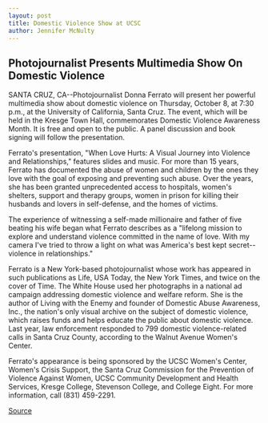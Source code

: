 ```yaml
---
layout: post
title: Domestic Violence Show at UCSC
author: Jennifer McNulty
---
```


## Photojournalist Presents Multimedia Show On Domestic Violence

SANTA CRUZ, CA--Photojournalist Donna Ferrato will present her powerful multimedia show about domestic violence on Thursday, October 8, at 7:30 p.m., at the University of California, Santa Cruz. The event, which will be held in the Kresge Town Hall, commemorates Domestic Violence Awareness Month. It is free and open to the public. A panel discussion and book signing will follow the presentation.

Ferrato's presentation, "When Love Hurts: A Visual Journey into Violence and Relationships," features slides and music. For more than 15 years, Ferrato has documented the abuse of women and children by the ones they love with the goal of exposing and preventing such abuse. Over the years, she has been granted unprecedented access to hospitals, women's shelters, support and therapy groups, women in prison for killing their husbands and lovers in self-defense, and the homes of victims.

The experience of witnessing a self-made millionaire and father of five beating his wife began what Ferrato describes as a "lifelong mission to explore and understand violence committed in the name of love. With my camera I've tried to throw a light on what was America's best kept secret--violence in relationships."

Ferrato is a New York-based photojournalist whose work has appeared in such publications as Life, USA Today, the New York Times, and twice on the cover of Time. The White House used her photographs in a national ad campaign addressing domestic violence and welfare reform. She is the author of Living with the Enemy and founder of Domestic Abuse Awareness, Inc., the nation's only visual archive on the subject of domestic violence, which raises funds and helps educate the public about domestic violence. Last year, law enforcement responded to 799 domestic violence-related calls in Santa Cruz County, according to the Walnut Avenue Women's Center.

Ferrato's appearance is being sponsored by the UCSC Women's Center, Women's Crisis Support, the Santa Cruz Commission for the Prevention of Violence Against Women, UCSC Community Development and Health Services, Kresge College, Stevenson College, and College Eight. For more information, call (831) 459-2291.

[Source](http://www1.ucsc.edu/news_events/press_releases/archive/98-99/09-98/domestic.htm "Permalink to Domestic Violence Show at UCSC")